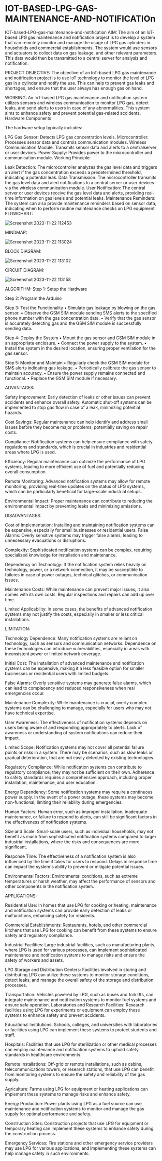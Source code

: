 # IOT-BASED-LPG-GAS-MAINTENANCE-AND-NOTIFICATIOn
IOT-based-LPG-gas-maintenance-and-notification
AIM: The aim of an IoT-based LPG gas maintenance and notification project is to develop a system that can remotely monitor and manage the usage of LPG gas cylinders in households and commercial establishments. The system would use sensors and actuators to collect data on gas leakage, and other relevant parameters. This data would then be transmitted to a central server for analysis and notification.

PROJECT OBJECTIVE: The objective of an IoT-based LPG gas maintenance and notification project is to use IoT technology to monitor the level of LPG gas in a cylinder and notify the use. This can help to prevent gas leaks and shortages, and ensure that the user always has enough gas on hand.

WORKING: An IoT-based LPG gas maintenance and notification system utilizes sensors and wireless communication to monitor LPG gas, detect leaks, and send alerts to users in case of any abnormalities. This system aims to enhance safety and prevent potential gas-related accidents. Hardware Components

The hardware setup typically includes:

LPG Gas Sensor: Detects LPG gas concentration levels.
Microcontroller: Processes sensor data and controls communication modules.
Wireless Communication Module: Transmits sensor data and alerts to a centralserver or user devices.
Power Supply: Provides power to the microcontroller and communication module.
Working Principle:

Leak Detection: The microcontroller analyzes the gas level data and triggers an alert if the gas concentration exceeds a predetermined threshold, indicating a potential leak.
Data Transmission: The microcontroller transmits the gas level data and alert notifications to a central server or user devices via the wireless communication module.
User Notification: The central server or user devices receive the gas level data and alerts, providing real-time information on gas levels and potential leaks.
Maintenance Reminders: The system can also provide maintenance reminders based on sensor data, indicating when to perform routine maintenance checks on LPG equipment
FLOWCHART:

![Screenshot 2023-11-22 112453](https://github.com/RILWANAHMEDK/IOT-BASED-LPG-GAS-MAINTENANCE-AND-NOTIFICATION/assets/149694620/2aca7132-7ea2-4118-b2d1-8f402d94b1e9)



MINDMAP:

![Screenshot 2023-11-22 113024](https://github.com/RILWANAHMEDK/IOT-BASED-LPG-GAS-MAINTENANCE-AND-NOTIFICATION/assets/149694620/30beef01-6fb4-4434-ba6a-b2e93e9fc714)


BLOCK DIAGRAM:


![Screenshot 2023-11-22 113102](https://github.com/RILWANAHMEDK/IOT-BASED-LPG-GAS-MAINTENANCE-AND-NOTIFICATION/assets/149694620/252adaf8-8b60-4086-8e6e-b4c14aa2a470)

CIRCUIT DIAGRAM:

![Screenshot 2023-11-22 113158](https://github.com/RILWANAHMEDK/IOT-BASED-LPG-GAS-MAINTENANCE-AND-NOTIFICATION/assets/149694620/973b1fb5-f019-40ac-8ac0-e70d8d6283df)

ALGORITHM: Step 1: Setup the Hardware

Step 2: Program the Arduino

Step 3: Test the Functionality • Simulate gas leakage by blowing on the gas sensor. • Observe the GSM SIM module sending SMS alerts to the specified phone number with the gas concentration data. • Verify that the gas sensor is accurately detecting gas and the GSM SIM module is successfully sending data.

Step 4: Deploy the System • Mount the gas sensor and GSM SIM module in an appropriate enclosure. • Connect the power supply to the system. • Install the system in the desired location, ensuring proper ventilation for the gas sensor.

Step 5: Monitor and Maintain • Regularly check the GSM SIM module for SMS alerts indicating gas leakage. • Periodically calibrate the gas sensor to maintain accuracy. • Ensure the power supply remains connected and functional. • Replace the GSM SIM module if necessary.

ADVANTAGES:

Safety Improvement: Early detection of leaks or other issues can prevent accidents and enhance overall safety. Automatic shut-off systems can be implemented to stop gas flow in case of a leak, minimizing potential hazards.

Cost Savings: Regular maintenance can help identify and address small issues before they become major problems, potentially saving on repair costs.

Compliance: Notification systems can help ensure compliance with safety regulations and standards, which is crucial in industries and residential areas where LPG is used.

Efficiency: Regular maintenance can optimize the performance of LPG systems, leading to more efficient use of fuel and potentially reducing overall consumption.

Remote Monitoring: Advanced notification systems may allow for remote monitoring, providing real-time updates on the status of LPG systems, which can be particularly beneficial for large-scale industrial setups.

Environmental Impact: Proper maintenance can contribute to reducing the environmental impact by preventing leaks and minimizing emissions.

DISADVANTAGES:

Cost of Implementation: Installing and maintaining notification systems can be expensive, especially for small businesses or residential users.
False Alarms: Overly sensitive systems may trigger false alarms, leading to unnecessary evacuations or disruptions.

Complexity: Sophisticated notification systems can be complex, requiring specialized knowledge for installation and maintenance.

Dependency on Technology: If the notification system relies heavily on technology, power, or a network connection, it may be susceptible to failures in case of power outages, technical glitches, or communication issues.

Maintenance Costs: While maintenance can prevent major issues, it also comes with its own costs. Regular inspections and repairs can add up over time.

Limited Applicability: In some cases, the benefits of advanced notification systems may not justify the costs, especially in smaller or less critical installations.

LIMITATION:

Technology Dependence: Many notification systems are reliant on technology, such as sensors and communication networks. Dependence on these technologies can introduce vulnerabilities, especially in areas with inconsistent power or limited network coverage.

Initial Cost: The installation of advanced maintenance and notification systems can be expensive, making it a less feasible option for smaller businesses or residential users with limited budgets.

False Alarms: Overly sensitive systems may generate false alarms, which can lead to complacency and reduced responsiveness when real emergencies occur.

Maintenance Complexity: While maintenance is crucial, overly complex systems can be challenging to manage, especially for users who may not have technical expertise.

User Awareness: The effectiveness of notification systems depends on users being aware of and responding appropriately to alerts. Lack of awareness or understanding of system notifications can reduce their impact.

Limited Scope: Notification systems may not cover all potential failure points or risks in a system. There may be scenarios, such as slow leaks or gradual deterioration, that are not easily detected by existing technologies.

Regulatory Compliance: While notification systems can contribute to regulatory compliance, they may not be sufficient on their own. Adherence to safety standards requires a comprehensive approach, including proper installation, maintenance, and user education.

Energy Dependency: Some notification systems may require a continuous power supply. In the event of a power outage, these systems may become non-functional, limiting their reliability during emergencies.

Human Factors: Human error, such as improper installation, inadequate maintenance, or failure to respond to alerts, can still be significant factors in the effectiveness of notification systems.

Size and Scale: Small-scale users, such as individual households, may not benefit as much from sophisticated notification systems compared to larger industrial installations, where the risks and consequences are more significant.

Response Time: The effectiveness of a notification system is also influenced by the time it takes for users to respond. Delays in response time can impact the system's ability to prevent or mitigate potential issues.

Environmental Factors: Environmental conditions, such as extreme temperatures or harsh weather, may affect the performance of sensors and other components in the notification system.

APPLICATIONS:

Residential Use: In homes that use LPG for cooking or heating, maintenance and notification systems can provide early detection of leaks or malfunctions, enhancing safety for residents.

Commercial Establishments: Restaurants, hotels, and other commercial kitchens that use LPG for cooking can benefit from these systems to ensure safety and regulatory compliance.

Industrial Facilities: Large industrial facilities, such as manufacturing plants, where LPG is used for various processes, can implement sophisticated maintenance and notification systems to manage risks and ensure the safety of workers and assets.

LPG Storage and Distribution Centers: Facilities involved in storing and distributing LPG can utilize these systems to monitor storage conditions, detect leaks, and manage the overall safety of the storage and distribution processes.

Transportation: Vehicles powered by LPG, such as buses and forklifts, can integrate maintenance and notification systems to monitor fuel systems and ensure safe operation. Laboratories and Research Facilities: Research facilities using LPG for experiments or equipment can employ these systems to enhance safety and prevent accidents.

Educational Institutions: Schools, colleges, and universities with laboratories or facilities using LPG can implement these systems to protect students and staff.

Hospitals: Facilities that use LPG for sterilization or other medical processes can employ maintenance and notification systems to uphold safety standards in healthcare environments.

Remote Installations: Off-grid or remote installations, such as cabins, telecommunications towers, or research stations, that use LPG can benefit from monitoring systems to ensure the safety and reliability of the gas supply.

Agriculture: Farms using LPG for equipment or heating applications can implement these systems to manage risks and enhance safety.

Energy Production: Power plants using LPG as a fuel source can use maintenance and notification systems to monitor and manage the gas supply for optimal performance and safety.

Construction Sites: Construction projects that use LPG for equipment or temporary heating can implement these systems to enhance safety during the construction process.

Emergency Services: Fire stations and other emergency service providers may use LPG for various applications, and implementing these systems can help manage safety in such environments.
